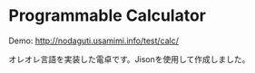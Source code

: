 # Programmable Calculator

Demo: http://nodaguti.usamimi.info/test/calc/

オレオレ言語を実装した電卓です。Jisonを使用して作成しました。
